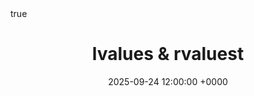 ---
title: "lvalues & rvaluest"
date: 2025-09-24 12:00:00 +0000
tags: ["c++"]
math: true
published: false
---